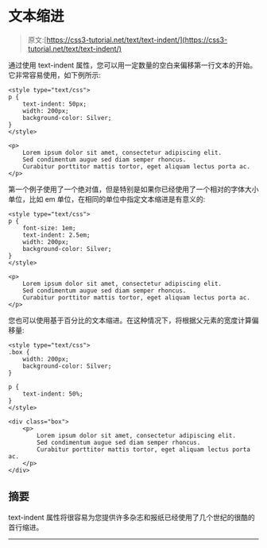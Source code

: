 # 文本缩进

> 原文:[https://css3-tutorial.net/text/text-indent/](https://css3-tutorial.net/text/text-indent/)

通过使用 text-indent 属性，您可以用一定数量的空白来偏移第一行文本的开始。它非常容易使用，如下例所示:

```
<style type="text/css">
p {
	text-indent: 50px;
	width: 200px;
	background-color: Silver;
}
</style>

<p>
	Lorem ipsum dolor sit amet, consectetur adipiscing elit.
	Sed condimentum augue sed diam semper rhoncus.
	Curabitur porttitor mattis tortor, eget aliquam lectus porta ac.
</p>
```

第一个例子使用了一个绝对值，但是特别是如果你已经使用了一个相对的字体大小单位，比如 em 单位，在相同的单位中指定文本缩进是有意义的:

```
<style type="text/css">
p {
	font-size: 1em;
	text-indent: 2.5em;
	width: 200px;
	background-color: Silver;
}
</style>

<p>
	Lorem ipsum dolor sit amet, consectetur adipiscing elit.
	Sed condimentum augue sed diam semper rhoncus.
	Curabitur porttitor mattis tortor, eget aliquam lectus porta ac.
</p>
```

您也可以使用基于百分比的文本缩进。在这种情况下，将根据父元素的宽度计算偏移量:

```
<style type="text/css">
.box {
	width: 200px;
	background-color: Silver;
}

p {
	text-indent: 50%;
}
</style>

<div class="box">
	<p>
		Lorem ipsum dolor sit amet, consectetur adipiscing elit.
		Sed condimentum augue sed diam semper rhoncus.
		Curabitur porttitor mattis tortor, eget aliquam lectus porta ac.
	</p>
</div>
```

<input type="hidden" name="IL_IN_ARTICLE">

## 摘要

text-indent 属性将很容易为您提供许多杂志和报纸已经使用了几个世纪的很酷的首行缩进。

* * *